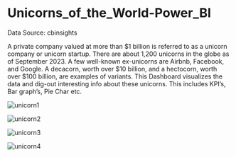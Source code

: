 # Unicorns_of_the_World-Power_BI

Data Source: cbinsights

A private company valued at more than $1 billion is referred to as a unicorn company or unicorn startup. There are about 1,200 unicorns in the globe as of September 2023. A few well-known ex-unicorns are Airbnb, Facebook, and Google. A decacorn, worth over $10 billion, and a hectocorn, worth over $100 billion, are examples of variants.
This Dashboard visualizes the data and dig-out interesting info about these unicorns. This includes KPI’s, Bar graph’s, Pie Char etc.



![unicorn1](https://github.com/sampatbulla/Unicorns_of_the_World-Power_BI/assets/44163825/a53a37f6-48a9-4321-b8b8-50083af2db62)

![unicorn2](https://github.com/sampatbulla/Unicorns_of_the_World-Power_BI/assets/44163825/09f3a82a-d02d-47d6-a20c-576f2235d0b5)

![unicorn3](https://github.com/sampatbulla/Unicorns_of_the_World-Power_BI/assets/44163825/03184adb-9250-4593-b0c2-f32a1596028c)

![unicorn4](https://github.com/sampatbulla/Unicorns_of_the_World-Power_BI/assets/44163825/8d40dbf7-1ae7-47e1-88bb-95582b6cf9ed)
